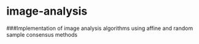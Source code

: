 image-analysis
==============

###Implementation of image analysis algorithms using affine and random sample consensus methods
